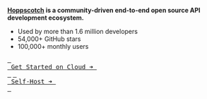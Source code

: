 **[Hoppscotch](https://hoppscotch.io) is a community-driven end-to-end open source API development ecosystem.**

- Used by more than 1.6 million developers
- 54,000+ GitHub stars
- 100,000+ monthly users

[<kbd> <br> Get Started on Cloud ➜ <br> </kbd>](https://hoppscotch.io)
[<kbd> <br> Self-Host ➜ <br> </kbd>](https://github.com/hoppscotch/hoppscotch)
